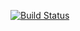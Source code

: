 [![Build Status](https://travis-ci.org/gaoupon/gaoupon.github.io.svg?branch=source)](https://travis-ci.org/gaoupon/gaoupon.github.io)
